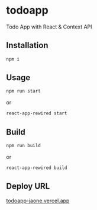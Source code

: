 # todoapp

Todo App with React &amp; Context API

## Installation

```bash
npm i
```

## Usage

```bash
npm run start 
```
or
```bash
react-app-rewired start
```

## Build

```bash
npm run build 
```
or
```bash
react-app-rewired build
```
## Deploy URL

[todoapp-jaone.vercel.app](https://todoapp-jaone.vercel.app/)